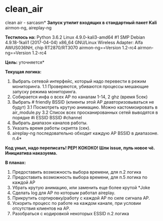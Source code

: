 # clean_air
clean air - sarcasm*
**Запуск утилит входящих в стандартный пакет Kali**
airmon-ng, aireplay-ng

**Тестилось на:**
Python 3.6.2
Linux 4.9.0-kali3-amd64 #1 SMP Debian 4.9.18-1kali1 (2017-04-04) x86_64 GNU/Linux
Wireless Adapter: Alfa AWUS036NH, chip RT2870/RT3070
airmon-ng==Version 1.2-rc4
airmon-ng==Version 1.2-rc4

**Цель:** 
уточняется*

**Текущая логика:**
1) Выбрать сетевой интерфейс, который надо перевести в режим мониторинга.
1.1 Проверяются, убиваются процессы мешающие запуску режима мониторинга.
2) Собирается инфа о всех AP по каналам 1-14, 2 ghz (время 5сек)
3) Выбрать # friendly BSSID (клиенты этой AP деавторизовываться не будут)
3.1 Посмотреть крутую анимацию. Можно кастомизировать в air_module.py
3.2 Список всех просканированных сетей выводятся в порядке #i ESSID BSSID #channel
4) Выбрать диапазон каналов работы.
5) Указать время работы скрипта (сек).
5) aireplay-ng последовательно обходит каждую AP BSSID в диапазоне. п.4*


**Код уныл, надо переписать! PEP! КОКОКО!
Шли issue, пуль новое чё. Инициатива наказуема.**

**В планах:**
1) Предоставить возможность выбора времени, для п.2 логика
2) Предоставить возможность выбора времени, для п.5 логика по каждой AP
2) Убрать крутую анимацию, или заменить еще более крутой *Joke
3) Сделать log для AP по которым работал aireplay.
4) Прикрутить сортировку/работу с каждой AP по силе сигнала AP.
5) Ускорить процесс по работе на каждом канале, при условии отсутствия клиентов на AP.
6) Разобраться с кодировкой некоторых ESSID п.2 логика

